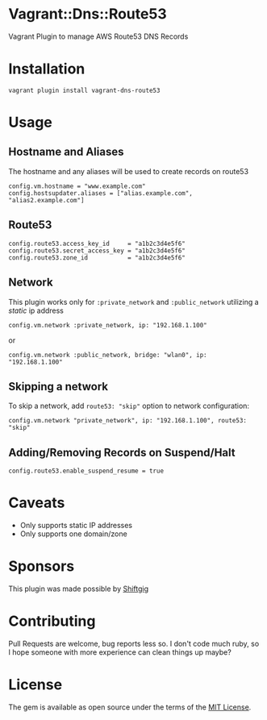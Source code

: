 Vagrant::Dns::Route53
=====================

Vagrant Plugin to manage AWS Route53 DNS Records



# Installation

```
vagrant plugin install vagrant-dns-route53
```


# Usage


## Hostname and Aliases

The hostname and any aliases will be used to create records on route53

```
config.vm.hostname = "www.example.com"
config.hostsupdater.aliases = ["alias.example.com", "alias2.example.com"]
```


## Route53

```
config.route53.access_key_id     = "a1b2c3d4e5f6"
config.route53.secret_access_key = "a1b2c3d4e5f6"
config.route53.zone_id           = "a1b2c3d4e5f6"
```


## Network

This plugin works only for `:private_network` and `:public_network` utilizing a *static* ip address

```
config.vm.network :private_network, ip: "192.168.1.100"
```

or

```
config.vm.network :public_network, bridge: "wlan0", ip: "192.168.1.100"
```


## Skipping a network

To skip a network, add `route53: "skip"` option to network configuration:

```
config.vm.network "private_network", ip: "192.168.1.100", route53: "skip"
```


## Adding/Removing Records on Suspend/Halt

```
config.route53.enable_suspend_resume = true
```


# Caveats

- Only supports static IP addresses
- Only supports one domain/zone


# Sponsors

This plugin was made possible by [Shiftgig](https://www.shiftgig.com)


# Contributing

Pull Requests are welcome, bug reports less so.
I don't code much ruby, so I hope someone with more experience can clean things up maybe?


# License

The gem is available as open source under the terms of the [MIT License](http://opensource.org/licenses/MIT).

